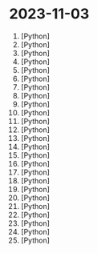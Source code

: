 # 2023-11-03

1. [](https://github.comundefined "Bisheng is an open LLM devops platform for next generation AI applications.") [Python]
2. [](https://github.comundefined "OCR图片转文字识别软件，完全离线。截屏/批量导入图片，支持多国语言、合并段落、竖排文字。可排除水印区域，提取干净的文本。基于 PaddleOCR 。") [Python]
3. [](https://github.comundefined "A collaborative list of public APIs for developers") [Python]
4. [](https://github.comundefined "ChatGLM3 series: Open Bilingual Chat LLMs | 开源双语对话语言模型") [Python]
5. [](https://github.comundefined "PyTorch Tutorial for Deep Learning Researchers") [Python]
6. [](https://github.comundefined "🤗 Transformers: State-of-the-art Machine Learning for Pytorch, TensorFlow, and JAX.") [Python]
7. [](https://github.comundefined "VideoCrafter1: Open Diffusion Models for High-Quality Video Generation") [Python]
8. [](https://github.comundefined "A list of useful payloads and bypass for Web Application Security and Pentest/CTF") [Python]
9. [](https://github.comundefined "The world's simplest facial recognition api for Python and the command line") [Python]
10. [](https://github.comundefined "Inference code for LLaMA models") [Python]
11. [](https://github.comundefined "An open platform for training, serving, and evaluating large language models. Release repo for Vicuna and Chatbot Arena.") [Python]
12. [](https://github.comundefined "Tensors and Dynamic neural networks in Python with strong GPU acceleration") [Python]
13. [](https://github.comundefined "Comprehensive Python Cheatsheet") [Python]
14. [](https://github.comundefined "DeepSpeed is a deep learning optimization library that makes distributed training and inference easy, efficient, and effective.") [Python]
15. [](https://github.comundefined "Skywork series models are pre-trained on 3.2TB of high-quality multilingual (mainly Chinese and English) and code data. We have open-sourced the model, training data, evaluation data, evaluation methods, etc. 天工系列模型在3.2TB高质量多语言和代码数据上进行预训练。我们开源了模型参数，训练数据，评估数据，评估方法。") [Python]
16. [](https://github.comundefined "ChatGLM-6B: An Open Bilingual Dialogue Language Model | 开源双语对话语言模型") [Python]
17. [](https://github.comundefined "Facebook AI Research Sequence-to-Sequence Toolkit written in Python.") [Python]
18. [](https://github.comundefined "A Solution Accelerator for the RAG pattern running in Azure, using Azure Cognitive Search for retrieval and Azure OpenAI large language models to power ChatGPT-style and Q&A experiences. This includes most common requirements and best practices.") [Python]
19. [](https://github.comundefined "Awesome multilingual OCR toolkits based on PaddlePaddle (practical ultra lightweight OCR system, support 80+ languages recognition, provide data annotation and synthesis tools, support training and deployment among server, mobile, embedded and IoT devices)") [Python]
20. [](https://github.comundefined "Code and documentation to train Stanford's Alpaca models, and generate the data.") [Python]
21. [](https://github.comundefined "The Big List of Naughty Strings is a list of strings which have a high probability of causing issues when used as user-input data.") [Python]
22. [](https://github.comundefined "Ship RAG based LLM web apps in seconds.") [Python]
23. [](https://github.comundefined "⚡ Building applications with LLMs through composability ⚡") [Python]
24. [](https://github.comundefined "Linux, Jenkins, AWS, SRE, Prometheus, Docker, Python, Ansible, Git, Kubernetes, Terraform, OpenStack, SQL, NoSQL, Azure, GCP, DNS, Elastic, Network, Virtualization. DevOps Interview Questions") [Python]
25. [](https://github.comundefined "Python packaging and dependency management made easy") [Python]
